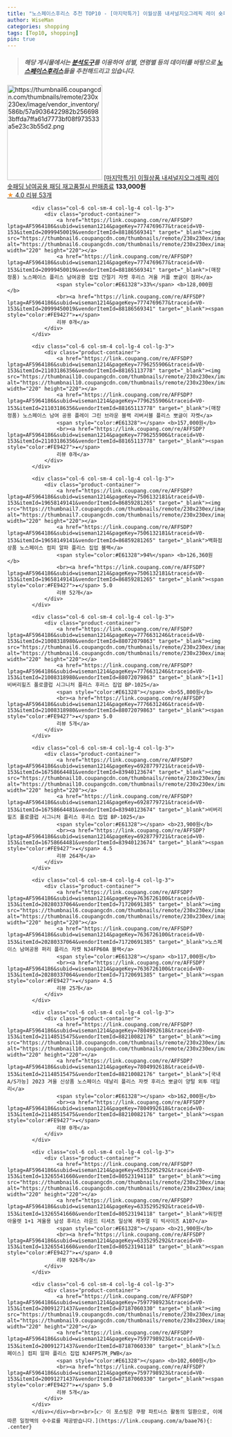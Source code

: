 ```yaml
---
title: "노스페이스후리스 추천 TOP10 - [마지막특가] 이월상품 내셔널지오그레픽 레이 숏패딩 남여공용 패딩 재고품절시 판매종료"
author: WiseMan
categories: shopping
tags: [Top10, shopping]
pin: true
---
```


> ##### 해당 게시물에서는 [**분석도구**](https://itemscout.io/)를 이용하여 **성별**, **연령별** 등의 데이터를 바탕으로 [**노스페이스후리스**](https://link.coupang.com/a/baae76)들을 추천해드리고 있습니다.
<div class="container"><div class="row">
            <div class="col-6 col-sm-4 col-lg-4 col-lg-3">
                <div class="product-container">
                    <a href="https://link.coupang.com/re/AFFSDP?lptag=AF5964186&subid=wiseman1214&pageKey=7764616419&traceid=V0-153&itemId=20946691395&vendorItemId=88341130808" target="_blank"><img src="https://thumbnail6.coupangcdn.com/thumbnails/remote/230x230ex/image/vendor_inventory/586b/57a9036422982b2566983bffda7ffa61d7773bf08f973533a5e23c3b55d2.png" alt="https://thumbnail6.coupangcdn.com/thumbnails/remote/230x230ex/image/vendor_inventory/586b/57a9036422982b2566983bffda7ffa61d7773bf08f973533a5e23c3b55d2.png" width="220" height="220"></a>
                    <a href="https://link.coupang.com/re/AFFSDP?lptag=AF5964186&subid=wiseman1214&pageKey=7764616419&traceid=V0-153&itemId=20946691395&vendorItemId=88341130808" target="_blank">[마지막특가] 이월상품 내셔널지오그레픽 레이 숏패딩 남여공용 패딩 재고품절시 판매종료</a>
                    <span style="color:#E61328"></span> <b>133,000원</b>
                    <br><a href="https://link.coupang.com/re/AFFSDP?lptag=AF5964186&subid=wiseman1214&pageKey=7764616419&traceid=V0-153&itemId=20946691395&vendorItemId=88341130808" target="_blank"><span style="color:#FE9427">★</span> 4.0
                    리뷰 53개</a>
                </div>
            </div>
            
            <div class="col-6 col-sm-4 col-lg-4 col-lg-3">
                <div class="product-container">
                    <a href="https://link.coupang.com/re/AFFSDP?lptag=AF5964186&subid=wiseman1214&pageKey=7774769677&traceid=V0-153&itemId=20999450019&vendorItemId=88186569341" target="_blank"><img src="https://thumbnail6.coupangcdn.com/thumbnails/remote/230x230ex/image/vendor_inventory/83a5/27ef211a0238a3438730016765e4ca602292ecf1f4063758d4030cea143e.png" alt="https://thumbnail6.coupangcdn.com/thumbnails/remote/230x230ex/image/vendor_inventory/83a5/27ef211a0238a3438730016765e4ca602292ecf1f4063758d4030cea143e.png" width="220" height="220"></a>
                    <a href="https://link.coupang.com/re/AFFSDP?lptag=AF5964186&subid=wiseman1214&pageKey=7774769677&traceid=V0-153&itemId=20999450019&vendorItemId=88186569341" target="_blank">(매장정품) 노스페이스 플리스 남여공용 집업 간절기 자켓 후리스 겨울 커플 뽀글이 점퍼</a>
                    <span style="color:#E61328">33%</span> <b>128,000원</b>
                    <br><a href="https://link.coupang.com/re/AFFSDP?lptag=AF5964186&subid=wiseman1214&pageKey=7774769677&traceid=V0-153&itemId=20999450019&vendorItemId=88186569341" target="_blank"><span style="color:#FE9427">★</span> 
                    리뷰 0개</a>
                </div>
            </div>
            
            <div class="col-6 col-sm-4 col-lg-4 col-lg-3">
                <div class="product-container">
                    <a href="https://link.coupang.com/re/AFFSDP?lptag=AF5964186&subid=wiseman1214&pageKey=7796255906&traceid=V0-153&itemId=21103186356&vendorItemId=88165113778" target="_blank"><img src="https://thumbnail10.coupangcdn.com/thumbnails/remote/230x230ex/image/vendor_inventory/75b4/943d29d68204c10c1df4d606ff215fc39a4c52c7d654be55a6fb70997720.png" alt="https://thumbnail10.coupangcdn.com/thumbnails/remote/230x230ex/image/vendor_inventory/75b4/943d29d68204c10c1df4d606ff215fc39a4c52c7d654be55a6fb70997720.png" width="220" height="220"></a>
                    <a href="https://link.coupang.com/re/AFFSDP?lptag=AF5964186&subid=wiseman1214&pageKey=7796255906&traceid=V0-153&itemId=21103186356&vendorItemId=88165113778" target="_blank">(매장정품) 노스페이스 남여 공용 플레이 그린 브라운 블랙 리버서블 플리스 뽀글이 자켓</a>
                    <span style="color:#E61328"></span> <b>157,000원</b>
                    <br><a href="https://link.coupang.com/re/AFFSDP?lptag=AF5964186&subid=wiseman1214&pageKey=7796255906&traceid=V0-153&itemId=21103186356&vendorItemId=88165113778" target="_blank"><span style="color:#FE9427">★</span> 
                    리뷰 0개</a>
                </div>
            </div>
            
            <div class="col-6 col-sm-4 col-lg-4 col-lg-3">
                <div class="product-container">
                    <a href="https://link.coupang.com/re/AFFSDP?lptag=AF5964186&subid=wiseman1214&pageKey=7506132181&traceid=V0-153&itemId=19658149141&vendorItemId=86859281265" target="_blank"><img src="https://thumbnail7.coupangcdn.com/thumbnails/remote/230x230ex/image/vendor_inventory/2a2f/d7665af271e6d18d2fbe025ac6659545bc8ed7a7fb680643142d2a7189d1.jpg" alt="https://thumbnail7.coupangcdn.com/thumbnails/remote/230x230ex/image/vendor_inventory/2a2f/d7665af271e6d18d2fbe025ac6659545bc8ed7a7fb680643142d2a7189d1.jpg" width="220" height="220"></a>
                    <a href="https://link.coupang.com/re/AFFSDP?lptag=AF5964186&subid=wiseman1214&pageKey=7506132181&traceid=V0-153&itemId=19658149141&vendorItemId=86859281265" target="_blank">백화점상품 노스페이스 컴피 알파 플리스 집업 블랙</a>
                    <span style="color:#E61328">94%</span> <b>126,360원</b>
                    <br><a href="https://link.coupang.com/re/AFFSDP?lptag=AF5964186&subid=wiseman1214&pageKey=7506132181&traceid=V0-153&itemId=19658149141&vendorItemId=86859281265" target="_blank"><span style="color:#FE9427">★</span> 5.0
                    리뷰 52개</a>
                </div>
            </div>
            
            <div class="col-6 col-sm-4 col-lg-4 col-lg-3">
                <div class="product-container">
                    <a href="https://link.coupang.com/re/AFFSDP?lptag=AF5964186&subid=wiseman1214&pageKey=7776631246&traceid=V0-153&itemId=21008318980&vendorItemId=88072079863" target="_blank"><img src="https://thumbnail6.coupangcdn.com/thumbnails/remote/230x230ex/image/vendor_inventory/e074/43e6e1061fea5a1ed3093f6b99c4f73542fc2fbb35f380a3819bfe14d6d3.jpg" alt="https://thumbnail6.coupangcdn.com/thumbnails/remote/230x230ex/image/vendor_inventory/e074/43e6e1061fea5a1ed3093f6b99c4f73542fc2fbb35f380a3819bfe14d6d3.jpg" width="220" height="220"></a>
                    <a href="https://link.coupang.com/re/AFFSDP?lptag=AF5964186&subid=wiseman1214&pageKey=7776631246&traceid=V0-153&itemId=21008318980&vendorItemId=88072079863" target="_blank">[1+1] 비버리힐즈 폴로클럽 시그니처 플리스 후리스 집업 BP-1025</a>
                    <span style="color:#E61328"></span> <b>55,800원</b>
                    <br><a href="https://link.coupang.com/re/AFFSDP?lptag=AF5964186&subid=wiseman1214&pageKey=7776631246&traceid=V0-153&itemId=21008318980&vendorItemId=88072079863" target="_blank"><span style="color:#FE9427">★</span> 5.0
                    리뷰 5개</a>
                </div>
            </div>
            
            <div class="col-6 col-sm-4 col-lg-4 col-lg-3">
                <div class="product-container">
                    <a href="https://link.coupang.com/re/AFFSDP?lptag=AF5964186&subid=wiseman1214&pageKey=6928779721&traceid=V0-153&itemId=16758664481&vendorItemId=83940123674" target="_blank"><img src="https://thumbnail10.coupangcdn.com/thumbnails/remote/230x230ex/image/vendor_inventory/83a8/e0042d529f85f10afeb813e81b7cbd7ebbffb43dc17d911e26d45461b166.jpg" alt="https://thumbnail10.coupangcdn.com/thumbnails/remote/230x230ex/image/vendor_inventory/83a8/e0042d529f85f10afeb813e81b7cbd7ebbffb43dc17d911e26d45461b166.jpg" width="220" height="220"></a>
                    <a href="https://link.coupang.com/re/AFFSDP?lptag=AF5964186&subid=wiseman1214&pageKey=6928779721&traceid=V0-153&itemId=16758664481&vendorItemId=83940123674" target="_blank">비버리힐즈 폴로클럽 시그니처 플리스 후리스 집업 BP-1025</a>
                    <span style="color:#E61328"></span> <b>23,900원</b>
                    <br><a href="https://link.coupang.com/re/AFFSDP?lptag=AF5964186&subid=wiseman1214&pageKey=6928779721&traceid=V0-153&itemId=16758664481&vendorItemId=83940123674" target="_blank"><span style="color:#FE9427">★</span> 4.5
                    리뷰 264개</a>
                </div>
            </div>
            
            <div class="col-6 col-sm-4 col-lg-4 col-lg-3">
                <div class="product-container">
                    <a href="https://link.coupang.com/re/AFFSDP?lptag=AF5964186&subid=wiseman1214&pageKey=7636726100&traceid=V0-153&itemId=20280337064&vendorItemId=71720691385" target="_blank"><img src="https://thumbnail6.coupangcdn.com/thumbnails/remote/230x230ex/image/vendor_inventory/94f2/bf1ac40b559458970f535802ff0f2c536827bfb0e6d8f2da3e8832d8b74b.jpg" alt="https://thumbnail6.coupangcdn.com/thumbnails/remote/230x230ex/image/vendor_inventory/94f2/bf1ac40b559458970f535802ff0f2c536827bfb0e6d8f2da3e8832d8b74b.jpg" width="220" height="220"></a>
                    <a href="https://link.coupang.com/re/AFFSDP?lptag=AF5964186&subid=wiseman1214&pageKey=7636726100&traceid=V0-153&itemId=20280337064&vendorItemId=71720691385" target="_blank">노스페이스 남여공용 퍼리 플리스 자켓 NJ4FP60A 블랙</a>
                    <span style="color:#E61328"></span> <b>117,000원</b>
                    <br><a href="https://link.coupang.com/re/AFFSDP?lptag=AF5964186&subid=wiseman1214&pageKey=7636726100&traceid=V0-153&itemId=20280337064&vendorItemId=71720691385" target="_blank"><span style="color:#FE9427">★</span> 4.5
                    리뷰 25개</a>
                </div>
            </div>
            
            <div class="col-6 col-sm-4 col-lg-4 col-lg-3">
                <div class="product-container">
                    <a href="https://link.coupang.com/re/AFFSDP?lptag=AF5964186&subid=wiseman1214&pageKey=7804992618&traceid=V0-153&itemId=21148515475&vendorItemId=88210082176" target="_blank"><img src="https://thumbnail10.coupangcdn.com/thumbnails/remote/230x230ex/image/vendor_inventory/1345/75715ab9bbc4f86859fc0813add039f07fd640e913fae13efda5e52a8d4a.png" alt="https://thumbnail10.coupangcdn.com/thumbnails/remote/230x230ex/image/vendor_inventory/1345/75715ab9bbc4f86859fc0813add039f07fd640e913fae13efda5e52a8d4a.png" width="220" height="220"></a>
                    <a href="https://link.coupang.com/re/AFFSDP?lptag=AF5964186&subid=wiseman1214&pageKey=7804992618&traceid=V0-153&itemId=21148515475&vendorItemId=88210082176" target="_blank">[국내 A/S가능] 2023 겨울 신상품 노스페이스 데날리 플리스 자켓 후리스 뽀글이 양털 외투 데일리</a>
                    <span style="color:#E61328"></span> <b>162,000원</b>
                    <br><a href="https://link.coupang.com/re/AFFSDP?lptag=AF5964186&subid=wiseman1214&pageKey=7804992618&traceid=V0-153&itemId=21148515475&vendorItemId=88210082176" target="_blank"><span style="color:#FE9427">★</span> 
                    리뷰 0개</a>
                </div>
            </div>
            
            <div class="col-6 col-sm-4 col-lg-4 col-lg-3">
                <div class="product-container">
                    <a href="https://link.coupang.com/re/AFFSDP?lptag=AF5964186&subid=wiseman1214&pageKey=6335295292&traceid=V0-153&itemId=13265541660&vendorItemId=80523194118" target="_blank"><img src="https://thumbnail6.coupangcdn.com/thumbnails/remote/230x230ex/image/vendor_inventory/ed94/0e3dbb88dfc2e94ead958c12574d151df50ece37d40689a29cd94c2ce31c.jpg" alt="https://thumbnail6.coupangcdn.com/thumbnails/remote/230x230ex/image/vendor_inventory/ed94/0e3dbb88dfc2e94ead958c12574d151df50ece37d40689a29cd94c2ce31c.jpg" width="220" height="220"></a>
                    <a href="https://link.coupang.com/re/AFFSDP?lptag=AF5964186&subid=wiseman1214&pageKey=6335295292&traceid=V0-153&itemId=13265541660&vendorItemId=80523194118" target="_blank">워킹맨 아울렛 1+1 겨울용 남성 후리스 라운드 티셔츠 일상복 캐주얼 티 빅사이즈 A107</a>
                    <span style="color:#E61328"></span> <b>21,900원</b>
                    <br><a href="https://link.coupang.com/re/AFFSDP?lptag=AF5964186&subid=wiseman1214&pageKey=6335295292&traceid=V0-153&itemId=13265541660&vendorItemId=80523194118" target="_blank"><span style="color:#FE9427">★</span> 4.0
                    리뷰 926개</a>
                </div>
            </div>
            
            <div class="col-6 col-sm-4 col-lg-4 col-lg-3">
                <div class="product-container">
                    <a href="https://link.coupang.com/re/AFFSDP?lptag=AF5964186&subid=wiseman1214&pageKey=7597798923&traceid=V0-153&itemId=20091271437&vendorItemId=87187060330" target="_blank"><img src="https://thumbnail9.coupangcdn.com/thumbnails/remote/230x230ex/image/vendor_inventory/5428/d2166862c608a1f9223b4098b73e367be548adc7c033ce09100e7e19a636.jpg" alt="https://thumbnail9.coupangcdn.com/thumbnails/remote/230x230ex/image/vendor_inventory/5428/d2166862c608a1f9223b4098b73e367be548adc7c033ce09100e7e19a636.jpg" width="220" height="220"></a>
                    <a href="https://link.coupang.com/re/AFFSDP?lptag=AF5964186&subid=wiseman1214&pageKey=7597798923&traceid=V0-153&itemId=20091271437&vendorItemId=87187060330" target="_blank">[노스페이스] 컴피 알파 플리스 집업 NJ4FP57M_PWB</a>
                    <span style="color:#E61328"></span> <b>102,600원</b>
                    <br><a href="https://link.coupang.com/re/AFFSDP?lptag=AF5964186&subid=wiseman1214&pageKey=7597798923&traceid=V0-153&itemId=20091271437&vendorItemId=87187060330" target="_blank"><span style="color:#FE9427">★</span> 5.0
                    리뷰 5개</a>
                </div>
            </div>
            </div></div><br><br>[👉 이 포스팅은 쿠팡 파트너스 활동의 일환으로, 이에 따른 일정액의 수수료를 제공받습니다.](https://link.coupang.com/a/baae76){: .center}